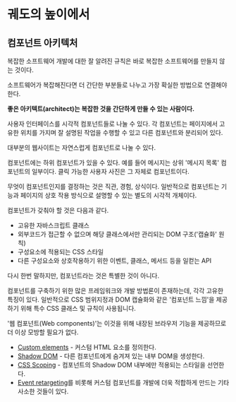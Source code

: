 # 궤도의 높이에서
## 컴포넌트 아키텍처

복잡한 소프트웨어 개발에 대한 잘 알려진 규칙은 바로 복잡한 소프트웨어를 만들지 않는 것이다.

소프트웨어가 복잡해진다면 더 간단한 부분들로 나누고 가장 확실한 방법으로 연결해야 한다.

**좋은 아키텍트(architect)는 복잡한 것을 간단하게 만들 수 있는 사람이다.**

사용자 인터페이스를 시각적 컴포넌트들로 나눌 수 있다. 각 컴포넌트는 페이지에서 고유한 위치를 가지며 잘 설명된 작업을 수행할 수 있고 다른 컴포넌트와 분리되어 있다.

대부분의 웹사이트는 자연스럽게 컴포넌트로 나눌 수 있다.

컴포넌트에는 하위 컴포넌트가 있을 수 있다. 예를 들어 메시지는 상위 '메시지 목록' 컴포넌트의 일부이다. 클릭 가능한 사용자 사진은 그 자체로 컴포넌트이다.

무엇이 컴포넌트인지를 결정하는 것은 직관, 경험, 상식이다. 일반적으로 컴포넌트는 기능과 페이지의 상호 작용 방식으로 설명할 수 있는 별도의 시각적 개체이다.

컴포넌트가 갖춰야 할 것은 다음과 같다.
- 고유한 자바스크립트 클래스
- 외부코드가 접근할 수 없으며 해당 클래스에서만 관리되는 DOM 구조('캡슐화' 원칙)
- 구성요소에 적용되는 CSS 스타일
- 다른 구성요소와 상호작용하기 위한 이벤트, 클래스, 메서드 등을 일컫는 API

다시 한번 말하지만, 컴포넌트라는 것은 특별한 것이 아니다.

컴포넌트를 구축하기 위한 많은 프레임워크와 개발 방법론이 존재하는데, 각각 고유한 특징이 있다. 일반적으로 CSS 범위지정과 DOM 캡슐화와 같은 '컴포넌트 느낌'을 제공하기 위해 특수 CSS 클래스 및 규칙이 사용됩니다.

'웹 컴포넌트(Web components)'는 이것을 위해 내장된 브라우저 기능을 제공하므로 더 이상 모방할 필요가 없다.

- [Custom elements](https://html.spec.whatwg.org/multipage/custom-elements.html#custom-elements) - 커스텀 HTML 요소를 정의한다.
- [Shadow DOM](https://dom.spec.whatwg.org/#shadow-trees) - 다른 컴포넌트에게 숨겨져 있는 내부 DOM을 생성한다.
- [CSS Scoping](https://drafts.csswg.org/css-scoping/) - 컴포넌트의 Shadow DOM 내부에만 적용되는 스타일을 선언한다.
- [Event retargeting](https://dom.spec.whatwg.org/#retarget)를 비롯해 커스텀 컴포넌트를 개발에 더욱 적합하게 만드는 기타 사소한 것들이 있다.
